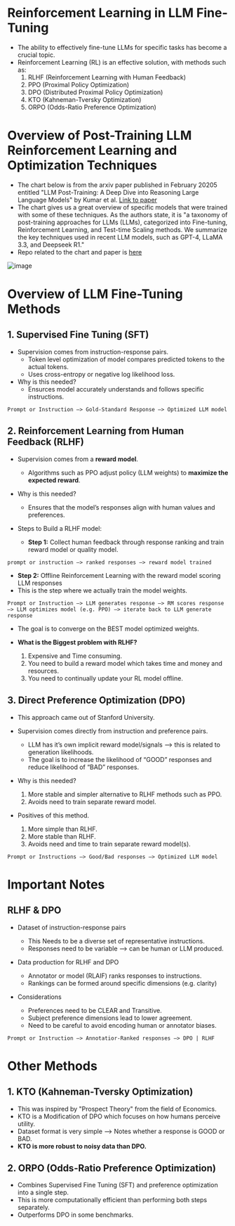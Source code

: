 # Reinforcement Learning in LLM Fine-Tuning
* The ability to effectively fine-tune LLMs for specific tasks has become a crucial topic.
* Reinforcement Learning (RL) is an effective solution, with methods such as:
  1.  RLHF (Reinforcement Learning with Human Feedback)
  2.  PPO (Proximal Policy Optimization)
  3.  DPO (Distributed Proximal Policy Optimization)
  4.  KTO (Kahneman-Tversky Optimization)
  5.  ORPO (Odds-Ratio Preference Optimization)
 



# Overview of Post-Training LLM Reinforcement Learning and Optimization Techniques
* The chart below is from the arxiv paper published in February 20205 entitled "LLM Post-Training: A Deep Dive into Reasoning Large Language Models" by Kumar et al. [Link to paper](https://arxiv.org/html/2502.21321)
*  The chart gives us a great overview of specific models that were trained with some of these techniques. As the authors state, it is "a taxonomy of post-training approaches for LLMs (LLMs), categorized into Fine-tuning, Reinforcement Learning, and Test-time Scaling methods. We summarize the key techniques used in recent LLM models, such as GPT-4, LLaMA 3.3, and Deepseek R1."
*  Repo related to the chart and paper is [here](https://github.com/mbzuai-oryx/Awesome-LLM-Post-training)

![image](https://github.com/user-attachments/assets/90eeaf8f-534d-4789-ba7f-17e14c1b9af3)


# Overview of LLM Fine-Tuning Methods

## 1. Supervised Fine Tuning (SFT)
* Supervision comes from instruction-response pairs.
  * Token level optimization of model compares predicted tokens to the actual tokens.
  * Uses cross-entropy or negative log likelihood loss.
* Why is this needed?
  * Ensurces model accurately understands and follows specific instructions.
 

```
Prompt or Instruction —> Gold-Standard Response —> Optimized LLM model
```

## 2. Reinforcement Learning from Human Feedback (RLHF)
* Supervision comes from a **reward model**. 
  * Algorithms such as PPO adjust policy (LLM weights) to **maximize the expected reward**. 
* Why is this needed?
  * Ensures that the model’s responses align with human values and preferences. 

* Steps to Build a RLHF model:

  * **Step 1:** Collect human feedback through response ranking and train reward model or quality model.
```
prompt or instruction —> ranked responses —> reward model trained
```

  * **Step 2:** Offline Reinforcement Learning with the reward model scoring LLM responses
  * This is the step where we actually train the model weights.
```
Prompt or Instruction —> LLM generates response —> RM scores response —> LLM optimizes model (e.g. PPO) —> iterate back to LLM generate response
```
  * The goal is to converge on the BEST model optimized weights. 

* **What is the Biggest problem with RLHF?**
  1. Expensive and Time consuming.
  2. You need to build a reward model which takes time and money and resources. 
  3. You need to continually update your RL model offline. 

## 3. Direct Preference Optimization (DPO)
* This approach came out of Stanford University.
* Supervision comes directly from instruction and preference pairs.
  * LLM has it’s own implicit reward model/signals —> this is related to generation likelihoods.
  * The goal is to increase the likelihood of “GOOD” responses and reduce likelihood of “BAD” responses.

* Why is this needed?
  1. More stable and simpler alternative to RLHF methods such as PPO. 
  2. Avoids need to train separate reward model.
    
* Positives of this method.
  1. More simple than RLHF.
  2. More stable than RLHF.
  3. Avoids need and time to train separate reward model(s).
 
```
Prompt or Instructions —> Good/Bad responses —> Optimized LLM model
```

# Important Notes

## **RLHF & DPO**
  * Dataset of instruction-response pairs
    * This Needs to be a diverse set of representative instructions.
    * Responses need to be variable —> can be human or LLM produced. 

  * Data production for RLHF and DPO
    * Annotator or model (RLAIF) ranks responses to instructions.
    * Rankings can be formed around specific dimensions (e.g. clarity)

  * Considerations
    * Preferences need to be CLEAR and Transitive. 
    * Subject preference dimensions lead to lower agreement. 
    * Need to be careful to avoid encoding human or annotator biases. 
```
Prompt or Instruction —> Annotatior-Ranked responses —> DPO | RLHF
```


# Other Methods

## 1. KTO (Kahneman-Tversky Optimization)
* This was inspired by "Prospect Theory" from the field of Economics. 
* KTO is a Modification of DPO which focuses on how humans perceive utility. 
* Dataset format is very simple --> Notes whether a response is GOOD or BAD. 
* **KTO is more robust to noisy data than DPO.** 

## 2. ORPO (Odds-Ratio Preference Optimization)
* Combines Supervised Fine Tuning (SFT) and preference optimization into a single step. 
* This is more computationally efficient than performing both steps separately.
* Outperforms DPO in some benchmarks. 
